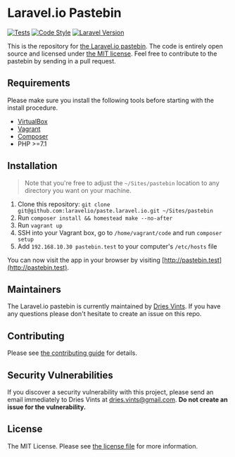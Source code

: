 # Laravel.io Pastebin

[![Tests](https://github.com/laravelio/paste.laravel.io/workflows/Tests/badge.svg)](https://github.com/laravelio/paste.laravel.io/actions?query=workflow%3ATests)
[![Code Style](https://github.com/laravelio/paste.laravel.io/workflows/Code%20Style/badge.svg)](https://github.com/laravelio/paste.laravel.io/actions?query=workflow%3A%22Code+Style%22)
[![Laravel Version](https://shield.with.social/cc/github/laravelio/paste.laravel.io/master.svg?style=flat-square)](https://packagist.org/packages/laravel/framework)

This is the repository for [the Laravel.io pastebin](https://paste.laravel.io). The code is entirely open source and licensed under [the MIT license](license.md). Feel free to contribute to the pastebin by sending in a pull request.

## Requirements

Please make sure you install the following tools before starting with the install procedure.

- [VirtualBox](https://www.virtualbox.org/)
- [Vagrant](https://www.vagrantup.com/)
- [Composer](https://getcomposer.org/download/)
- PHP >=7.1

## Installation

> Note that you're free to adjust the `~/Sites/pastebin` location to any directory you want on your machine.

1. Clone this repository: `git clone git@github.com:laravelio/paste.laravel.io.git ~/Sites/pastebin`
2. Run `composer install && homestead make --no-after`
3. Run `vagrant up`
4. SSH into your Vagrant box, go to `/home/vagrant/code` and run `composer setup`
5. Add `192.168.10.30 pastebin.test` to your computer's `/etc/hosts` file

You can now visit the app in your browser by visiting [http://pastebin.test](http://pastebin.test).

## Maintainers

The Laravel.io pastebin is currently maintained by [Dries Vints](https://github.com/driesvints). If you have any questions please don't hesitate to create an issue on this repo.

## Contributing

Please see [the contributing guide](contributing.md) for details.

## Security Vulnerabilities

If you discover a security vulnerability with this project, please send an email immediately to Dries Vints at [dries.vints@gmail.com](mailto:dries.vints@gmail.com). **Do not create an issue for the vulnerability.**

## License

The MIT License. Please see [the license file](license.md) for more information.
